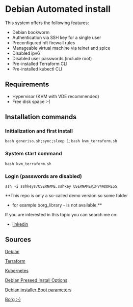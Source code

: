 # Debian Automated install

This system offers the following features:

  * Debian bookworm
  * Authentication via SSH key for a single user
  * Preconfigured nft firewall rules
  * Manageable virtual machine via telnet and spice
  * Disabled ipv6
  * Disabled user passwords (include root)
  * Pre-installed Terraform CLI
  * Pre-installed kubectl CLI

## Requirements

  * Hypervisor (KVM with VDE recommended)
  * Free disk space :-)

## Installation commands

### Initialization and first install

    bash generiso.sh;sync;sleep 1;bash kvm_terraform.sh

### System start command

    bash kvm_terraform.sh

### Login (passwords are disabled)

    ssh -i sshkeys/USERNAME.sshkey USERNAME@IPV4ADDRESS

**This repo is only a so-called demo version so some folder
- for example borg_library - is not available.**

If you are interested in this topic you can search me on:

  * [linkedin](https://hu.linkedin.com/in/zoltan-foldi-663797209?trk=people-guest_people_search-card)

## Sources

[Debian](https://www.debian.org/)

[Terraform](https://www.terraform.io/)

[Kubernetes](https://kubernetes.io/)

[Debian Preseed Install Options](https://people.debian.org/~plessy/DebianInstallerDebconfTemplates.html)

[Debian installer Boot parameters](https://www.debian.org/releases/buster/s390x/ch05s02.en.html)

[Borg :-)](https://en.wikipedia.org/wiki/Borg)
